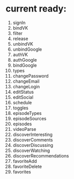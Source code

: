# current ready:

1) signIn
2) bindVK
3) filter
4) release
5) unbindVK
6) unbindGoogle
7) authVK
8) authGoogle
9) bindGoogle
10) types
11) changePassword
12) changeEmail
13) changeLogin
14) editStatus
15) editSocial
16) schedule
17) toggles
18) episodeTypes
19) episodeSources
20) episodes
21) videoParse
22) discoverInteresting
23) discoverComments
24) discoverDiscussing
25) discoverWatching
26) discoverRecommendations
27) favoriteAdd
28) favoriteDelete
29) favorites
